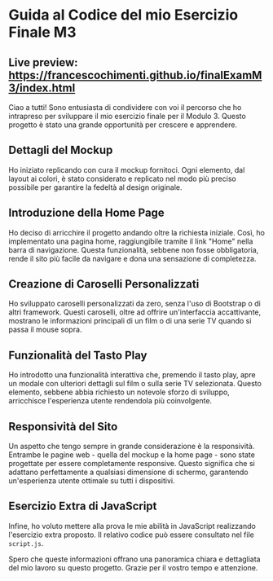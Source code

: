 # Guida al Codice del mio Esercizio Finale M3
## Live preview: https://francescochimenti.github.io/finalExamM3/index.html
Ciao a tutti! Sono entusiasta di condividere con voi il percorso che ho intrapreso per sviluppare il mio esercizio finale per il Modulo 3. Questo progetto è stato una grande opportunità per crescere e apprendere.

## Dettagli del Mockup

Ho iniziato replicando con cura il mockup fornitoci. Ogni elemento, dal layout ai colori, è stato considerato e replicato nel modo più preciso possibile per garantire la fedeltà al design originale.

## Introduzione della Home Page

Ho deciso di arricchire il progetto andando oltre la richiesta iniziale. Così, ho implementato una pagina home, raggiungibile tramite il link "Home" nella barra di navigazione. Questa funzionalità, sebbene non fosse obbligatoria, rende il sito più facile da navigare e dona una sensazione di completezza.

## Creazione di Caroselli Personalizzati

Ho sviluppato caroselli personalizzati da zero, senza l'uso di Bootstrap o di altri framework. Questi caroselli, oltre ad offrire un'interfaccia accattivante, mostrano le informazioni principali di un film o di una serie TV quando si passa il mouse sopra.

## Funzionalità del Tasto Play

Ho introdotto una funzionalità interattiva che, premendo il tasto play, apre un modale con ulteriori dettagli sul film o sulla serie TV selezionata. Questo elemento, sebbene abbia richiesto un notevole sforzo di sviluppo, arricchisce l'esperienza utente rendendola più coinvolgente.

## Responsività del Sito

Un aspetto che tengo sempre in grande considerazione è la responsività. Entrambe le pagine web - quella del mockup e la home page - sono state progettate per essere completamente responsive. Questo significa che si adattano perfettamente a qualsiasi dimensione di schermo, garantendo un'esperienza utente ottimale su tutti i dispositivi.

## Esercizio Extra di JavaScript

Infine, ho voluto mettere alla prova le mie abilità in JavaScript realizzando l'esercizio extra proposto. Il relativo codice può essere consultato nel file `script.js`.

Spero che queste informazioni offrano una panoramica chiara e dettagliata del mio lavoro su questo progetto. Grazie per il vostro tempo e attenzione.
